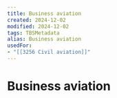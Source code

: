 ```yaml
---
title: Business aviation
created: 2024-12-02
modified: 2024-12-02
tags: TBSMetadata
alias: Business aviation
usedFor:
- "[[3256 Civil aviation]]"
---
```

# Business aviation
